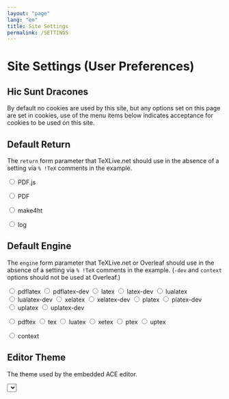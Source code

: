 ```yaml
---
layout: "page"
lang: "en"
title: Site Settings
permalink: /SETTINGS
---
```

# Site Settings (User Preferences)

## Hic Sunt Dracones

By default no cookies are used by this site, but any options set on
this page are set in cookies, use of the menu items below indicates
acceptance for cookies to be used on this site.


## Default Return
The `return` form parameter that TeXLive.net should use in the absence of a setting via `% !TeX` comments in the example.


<span style="white-space:nowrap"><input name="ret" id="pdfjs" type="radio" onclick="rlSetReturn('pdfjs')"> <label for="pdfjs">PDF.js</label></span>


<span style="white-space:nowrap"><input name="ret" id="pdf" type="radio" onclick="rlSetReturn('pdf')"> <label for="pdf">PDF</label></span>


<span style="white-space:nowrap"><input name="ret" id="make4ht" type="radio" onclick="rlSetReturn('make4ht')"> <label for="make4ht">make4ht</label></span>


<span style="white-space:nowrap"><input name="ret" id="log" type="radio" onclick="rlSetReturn('log')"> <label for="log">log</label></span>

<script>
  document.getElementById(rldefaultreturn).checked=true;
</script>



## Default Engine
The `engine` form parameter that TeXLive.net or Overleaf should use in the absence of a setting via `% !TeX` comments in the example. (`-dev` and `context` options should not be used at Overleaf.)


<span style="white-space:nowrap"><input name="engine" id="pdflatex" type="radio" onclick="rlSetEngine('pdflatex')"> <label for="pdflatex">pdflatex</label></span>
<span style="white-space:nowrap"><input name="engine" id="pdflatex-dev" type="radio" onclick="rlSetEngine('pdflatex-dev')"> <label for="pdf">pdflatex-dev</label></span>
<span style="white-space:nowrap"><input name="engine" id="latex" type="radio" onclick="rlSetEngine('latex')"> <label for="latex">latex</label></span>
<span style="white-space:nowrap"><input name="engine" id="latex-dev" type="radio" onclick="rlSetEngine('latex-dev')"> <label for="pdf">latex-dev</label></span>
<span style="white-space:nowrap"><input name="engine" id="lualatex" type="radio" onclick="rlSetEngine('lualatex')"> <label for="lualatex">lualatex</label></span>
<span style="white-space:nowrap"><input name="engine" id="lualatex-dev" type="radio" onclick="rlSetEngine('lualatex-dev')"> <label for="pdf">lualatex-dev</label></span>
<span style="white-space:nowrap"><input name="engine" id="xelatex" type="radio" onclick="rlSetEngine('xelatex')"> <label for="xelatex">xelatex</label></span>
<span style="white-space:nowrap"><input name="engine" id="xelatex-dev" type="radio" onclick="rlSetEngine('xelatex-dev')"> <label for="pdf">xelatex-dev</label></span>
<span style="white-space:nowrap"><input name="engine" id="platex" type="radio" onclick="rlSetEngine('platex')"> <label for="platex">platex</label></span>
<span style="white-space:nowrap"><input name="engine" id="platex-dev" type="radio" onclick="rlSetEngine('platex-dev')"> <label for="pdf">platex-dev</label></span>
<span style="white-space:nowrap"><input name="engine" id="uplatex" type="radio" onclick="rlSetEngine('uplatex')"> <label for="uplatex">uplatex</label></span>
<span style="white-space:nowrap"><input name="engine" id="uplatex-dev" type="radio" onclick="rlSetEngine('uplatex-dev')"> <label for="pdf">uplatex-dev</label></span>


<span style="white-space:nowrap"><input name="engine" id="pdftex" type="radio" onclick="rlSetEngine('pdftex')"> <label for="pdftex">pdftex</label></span>
<span style="white-space:nowrap"><input name="engine" id="tex" type="radio" onclick="rlSetEngine('tex')"> <label for="tex">tex</label></span>
<span style="white-space:nowrap"><input name="engine" id="luatex" type="radio" onclick="rlSetEngine('luatex')"> <label for="luatex">luatex</label></span>
<span style="white-space:nowrap"><input name="engine" id="xetex" type="radio" onclick="rlSetEngine('xetex')"> <label for="xetex">xetex</label></span>
<span style="white-space:nowrap"><input name="engine" id="ptex" type="radio" onclick="rlSetEngine('ptex')"> <label for="ptex">ptex</label></span>
<span style="white-space:nowrap"><input name="engine" id="uptex" type="radio" onclick="rlSetEngine('uptex')"> <label for="uptex">uptex</label></span>


<span style="white-space:nowrap"><input name="engine" id="context" type="radio" onclick="rlSetEngine('context')"> <label for="contex">context</label></span>



<script>
  document.getElementById(rldefaultengine).checked=true;
</script>


## Editor Theme
The theme used by the embedded ACE editor.

<!-- {% raw %} -->
<select id="ace-theme"></select>

<script>
  var themesel=document.getElementById('ace-theme');
  themesel.innerHTML='@optgroup label="Bright">@option value="ace/theme/chrome">Chrome@/option>@option value="ace/theme/clouds">Clouds@/option>@option value="ace/theme/crimson_editor">Crimson Editor@/option>@option value="ace/theme/dawn">Dawn@/option>@option value="ace/theme/dreamweaver">Dreamweaver@/option>@option value="ace/theme/eclipse">Eclipse@/option>@option value="ace/theme/github">GitHub@/option>@option value="ace/theme/iplastic">IPlastic@/option>@option value="ace/theme/solarized_light">Solarized Light@/option>@option value="ace/theme/textmate">TextMate@/option>@option value="ace/theme/tomorrow">Tomorrow@/option>@option value="ace/theme/xcode">Xcode@/option>@option value="ace/theme/kuroir">Kuroir@/option>@option value="ace/theme/katzenmilch">KatzenMilch@/option>@option value="ace/theme/sqlserver">SQL Server@/option>@/optgroup>@optgroup label="Dark">@option value="ace/theme/ambiance">Ambiance@/option>@option value="ace/theme/chaos">Chaos@/option>@option value="ace/theme/clouds_midnight">Clouds Midnight@/option>@option value="ace/theme/dracula">Dracula@/option>@option value="ace/theme/cobalt">Cobalt@/option>@option value="ace/theme/gruvbox">Gruvbox@/option>@option value="ace/theme/gob">Green on Black@/option>@option value="ace/theme/idle_fingers">idle Fingers@/option>@option value="ace/theme/kr_theme">krTheme@/option>@option value="ace/theme/merbivore">Merbivore@/option>@option value="ace/theme/merbivore_soft">Merbivore Soft@/option>@option value="ace/theme/mono_industrial">Mono Industrial@/option>@option value="ace/theme/monokai">Monokai@/option>@option value="ace/theme/nord_dark">Nord Dark@/option>@option value="ace/theme/pastel_on_dark">Pastel on dark@/option>@option value="ace/theme/solarized_dark">Solarized Dark@/option>@option value="ace/theme/terminal">Terminal@/option>@option value="ace/theme/tomorrow_night">Tomorrow Night@/option>@option value="ace/theme/tomorrow_night_blue">Tomorrow Night Blue@/option>@option value="ace/theme/tomorrow_night_bright">Tomorrow Night Bright@/option>@option value="ace/theme/tomorrow_night_eighties">Tomorrow Night 80s@/option>@option value="ace/theme/twilight">Twilight@/option>@option value="ace/theme/vibrant_ink">Vibrant Ink@/option>@/optgroup>'.replace(/@/g,'<');
  themesel.selectedIndex=parseInt(rlacethemenum);
  themesel.addEventListener('change', function() {
      createCookie('runlatex-acethemenum',themesel.selectedIndex,100);
      createCookie('runlatex-acetheme',themesel.options[themesel.selectedIndex].value,100);
  });
</script>
<!-- {% endraw %} -->
